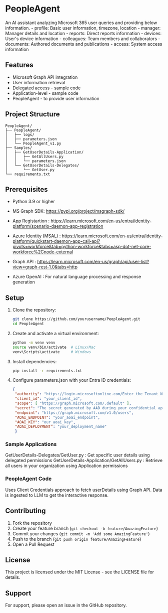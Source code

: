 # PeopleAgent

An AI assistant analyzing Microsoft 365 user queries and providing below information.
        - profile: Basic user information, timezone, location
        - manager: Manager details and location
        - reports: Direct reports information
        - devices: User's device information
        - colleagues: Team members and collaborators
        - documents: Authored documents and publications
        - access: System access information

## Features

- Microsoft Graph API integration
- User information retrieval
- Delegated access - sample code
- Application-level - sample code
- PeopleAgent - to provide user information


## Project Structure

```
PeopleAgent/
├── PeopleAgent/
│   ├── logs/
│   ├── parameters.json
│   └── PeopleAgent_v1.py
├── Samples/
│   ├── GetUserDetails-Application/
│   │   ├── GetAllUsers.py
│   │   └── parameters.json
│   └── GetUserDetails-Delegates/
│       └── GetUser.py
└── requirements.txt
```

## Prerequisites

- Python 3.9 or higher

- MS Graph SDK: https://pypi.org/project/msgraph-sdk/

- App Registartion : https://learn.microsoft.com/en-us/entra/identity-platform/scenario-daemon-app-registration

- Azure Identity (MSAL) : https://learn.microsoft.com/en-us/entra/identity-platform/quickstart-daemon-app-call-api?pivots=workforce&tab=python-workforce&tabs=asp-dot-net-core-workforce%2Cnode-external

- Graph API : https://learn.microsoft.com/en-us/graph/api/user-list?view=graph-rest-1.0&tabs=http

- Azure OpenAI : For natural language processing and response generation



## Setup

1. Clone the repository:
   ```bash
   git clone https://github.com/yourusername/PeopleAgent.git
   cd PeopleAgent
   ```

2. Create and activate a virtual environment:
   ```bash
   python -m venv venv
   source venv/bin/activate  # Linux/Mac
   venv\Scripts\activate     # Windows
   ```

3. Install dependencies:
   ```bash
   pip install -r requirements.txt
   ```

4. Configure parameters.json with your Entra ID credentials: 
   ```json
   {
    "authority": "https://login.microsoftonline.com/Enter_the_Tenant_Name_Here",
    "client_id": "your_client_id",
    "scope": [ "https://graph.microsoft.com/.default" ],
    "secret": "The secret generated by AAD during your confidential app registration",
    "endpoint": "https://graph.microsoft.com/v1.0/users",
    "AOAI_ENDPOINT": "your_aoai_endpoint",
    "AOAI_KEY": "our_aoai_key",
    "AOAI_DEPLOYMENT": "your_deployment_name"
    }
   ```


### Sample Applications

GetUserDetails-Delegates/GetUser.py : Get specific user details using delegated permissions
GetUserDetails-Application/GetAllUsers.py :  Retrieve all users in your organization using Application permissions

### PeopleAgent Code

Uses Client Credentials approach to fetch userDetails using Graph API. 
Data is ingested to LLM to get the interactive response.




## Contributing

1. Fork the repository
2. Create your feature branch (`git checkout -b feature/AmazingFeature`)
3. Commit your changes (`git commit -m 'Add some AmazingFeature'`)
4. Push to the branch (`git push origin feature/AmazingFeature`)
5. Open a Pull Request

## License

This project is licensed under the MIT License - see the LICENSE file for details.

## Support

For support, please open an issue in the GitHub repository.